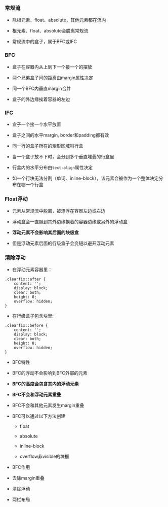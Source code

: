 ### 常规流
- 除根元素、float、absolute，其他元素都在流内

- 根元素、float、absolute会脱离常规流

- 常规流中的盒子，属于BFC或IFC

### BFC
- 盒子在容器内从上到下一个接一个的摆放

- 两个兄弟盒子间的距离由margin属性决定
- 同一个BFC内垂直margin合并

- 盒子的外边缘挨着容器的左边

### IFC
- 盒子一个接一个水平放置

- 盒子之间的水平margin, border和padding都有效
- 同一行的盒子所在的矩形区域叫行盒

- 当一个盒子放不下时，会分到多个垂直堆叠的行盒里
- 行盒内的水平分布由`text-align`属性决定

- 如一个行块无法分割（单词、inline-block），该元素会被作为一个整体决定分布在哪一个行盒

### Float浮动
- 元素从常规流中脱离，被漂浮在容器左边或右边

- 浮动盒会一直飘到其外边缘挨着的容器边缘或另外的浮动盒
- **浮动元素不会影响其后面的块级盒**

- 但是浮动元素后面的行级盒子会变短以避开浮动元素

### 清除浮动
- 在浮动元素容器里：
```
.clearfix::after {
    content: '';
    display: block;
    clear: both;
    height: 0;
    overflow: hidden;
}
```

- 在行级盒子包含块里:
```
.clearfix::before {
    content: '';
    display: block;
    clear: both;
    height: 0;
    overflow: hidden;
}
```

- BFC特性
 - BFC的浮动不会影响到BFC外部的元素

 - **BFC的高度会包含其内的浮动元素**
 - **BFC不会和浮动元素重叠**

 - BFC不会和其他元素发生margin重叠
 - BFC可以通过以下方法创建

      - float

      - absolute

      - inline-block
      - overflow非visible的块框

- BFC作用

 - 去除margin重叠

 - 清除浮动
 - 两栏布局
